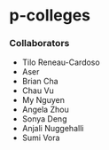 # p-colleges

### Collaborators

- Tilo Reneau-Cardoso
- Aser
- Brian Cha
- Chau Vu
- My Nguyen
- Angela Zhou
- Sonya Deng
- Anjali Nuggehalli
- Sumi Vora
